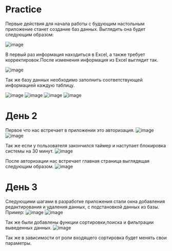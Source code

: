 # Practice

Первые действия для начала работы с будующим настольным приложение станет создание баз данных. Выглядить она будет следующим образом:

![image](https://user-images.githubusercontent.com/105341960/222232302-0306f19a-78f8-4659-a4e5-6d19ab622137.png)


В первый раз информация находиться в Excel, а также требует корректировок.После изменения информация из Excel выглядит так.

![image](https://user-images.githubusercontent.com/105341960/222235159-adf943f5-0df0-4e4d-8aa9-06e2f5e86ead.png)

Так же базу данных необходимо заполнить соответствующей информацией каждую таблицу.

![image](https://user-images.githubusercontent.com/105341960/222233874-5547154d-f434-4384-8b9a-8c4ba94682e0.png)
![image](https://user-images.githubusercontent.com/105341960/222233922-e9fef5d4-c99f-4865-8346-07889a40dba5.png)
![image](https://user-images.githubusercontent.com/105341960/222233978-5cb8b142-14fe-4ef0-8768-61daee95e263.png)
![image](https://user-images.githubusercontent.com/105341960/222234019-a0ce18c9-9b14-4e6b-b8b3-cc4a6e880f61.png)

# День 2
Первое что нас встречает в приложении это авторизация.
![image](https://user-images.githubusercontent.com/105341960/223930982-6f47fba3-2b24-4aa7-813d-ce2be317b19f.png)
![image](https://user-images.githubusercontent.com/105341960/223931003-916051d1-b0a2-4361-84f3-70ae4db53d20.png)

Так же если у пользователя закончился таймер и наступает блокировка системы на 30 минут.
![image](https://user-images.githubusercontent.com/105341960/223931182-447a185e-9fec-474f-bcf6-39910d8b5f6b.png)

После авторизации нас встречает главная страница выглядящая следующим образом.
![image](https://user-images.githubusercontent.com/105341960/223931319-f108cf20-fbef-4cc4-8b05-e338f0d4e804.png)

# День 3
Следующими шагами в разработке приложения стали окна добавления редактирования и удаления данных, с подстановкой данных из базы. Пример:
![image](https://user-images.githubusercontent.com/105341960/224657971-b91c7e30-8daa-46b3-bc0b-418a8d4c534f.png)
![image](https://user-images.githubusercontent.com/105341960/224658009-c94ad355-fd94-4014-af79-e6301e3e6fa9.png)

Так же были добавлены функции сортировки,поиска и фильтрации выведенных данных. 
![image](https://user-images.githubusercontent.com/105341960/224658270-6b9fbb1e-f70f-4bbb-9762-39632f26cd77.png)

Так же в зависимости от роли входящего сортировка будет менять свои параметры.
